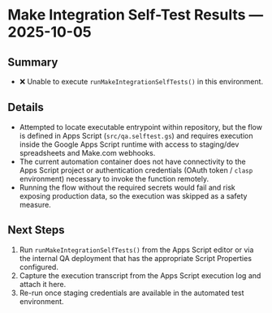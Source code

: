 # Make Integration Self-Test Results — 2025-10-05

## Summary
- ❌ Unable to execute `runMakeIntegrationSelfTests()` in this environment.

## Details
- Attempted to locate executable entrypoint within repository, but the flow is defined in Apps Script (`src/qa.selftest.gs`) and requires execution inside the Google Apps Script runtime with access to staging/dev spreadsheets and Make.com webhooks.
- The current automation container does not have connectivity to the Apps Script project or authentication credentials (OAuth token / `clasp` environment) necessary to invoke the function remotely.
- Running the flow without the required secrets would fail and risk exposing production data, so the execution was skipped as a safety measure.

## Next Steps
1. Run `runMakeIntegrationSelfTests()` from the Apps Script editor or via the internal QA deployment that has the appropriate Script Properties configured.
2. Capture the execution transcript from the Apps Script execution log and attach it here.
3. Re-run once staging credentials are available in the automated test environment.
